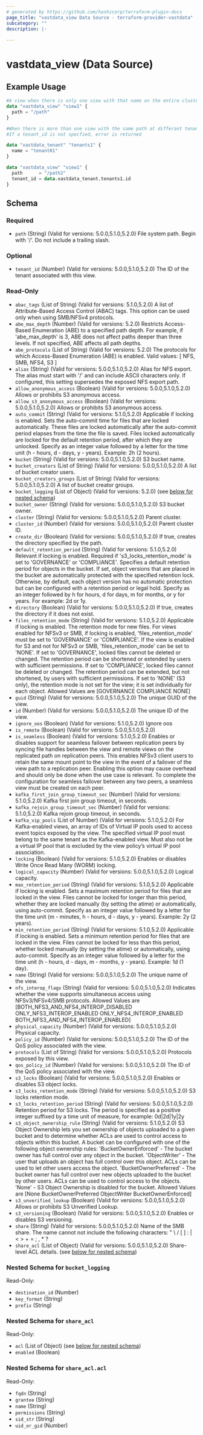 ```yaml
---
# generated by https://github.com/hashicorp/terraform-plugin-docs
page_title: "vastdata_view Data Source - terraform-provider-vastdata"
subcategory: ""
description: |-
  
---
```


# vastdata_view (Data Source)



## Example Usage

```terraform
#A view when there is only one view with that name on the entire cluster
data "vastdata_view" "view1" {
  path = "/path"
}

#When there is more than one view with the same path at differant tenants
#If a tenant_id is not specfied, error is returned

data "vastdata_tenant" "tenants1" {
  name = "tenant01"
}

data "vastdata_view" "view1" {
  path      = "/path2"
  tenant_id = data.vastdata_tenant.tenants1.id
}
```

<!-- schema generated by tfplugindocs -->
## Schema

### Required

- `path` (String) (Valid for versions: 5.0.0,5.1.0,5.2.0) File system path. Begin with '/'. Do not include a trailing slash.

### Optional

- `tenant_id` (Number) (Valid for versions: 5.0.0,5.1.0,5.2.0) The ID of the tenant associated with this view.

### Read-Only

- `abac_tags` (List of String) (Valid for versions: 5.1.0,5.2.0) A list of Attribute-Based Access Control (ABAC) tags. This option can be used only when using SMB/NFSv4 protocols.
- `abe_max_depth` (Number) (Valid for versions: 5.2.0) Restricts Access-Based Enumeration (ABE) to a specified path depth. For example, if 'abe_max_depth' is 3, ABE does not affect paths deeper than three levels. If not specified, ABE affects all path depths.
- `abe_protocols` (List of String) (Valid for versions: 5.2.0) The protocols for which Access-Based Enumeration (ABE) is enabled. Valid values: [ NFS, SMB, NFS4, S3 ]
- `alias` (String) (Valid for versions: 5.0.0,5.1.0,5.2.0) Alias for NFS export. The alias must start with '/' and can include ASCII characters only. If configured, this setting supersedes the exposed NFS export path.
- `allow_anonymous_access` (Boolean) (Valid for versions: 5.0.0,5.1.0,5.2.0) Allows or prohibits S3 anonymous access.
- `allow_s3_anonymous_access` (Boolean) (Valid for versions: 5.0.0,5.1.0,5.2.0) Allows or prohibits S3 anonymous access.
- `auto_commit` (String) (Valid for versions: 5.1.0,5.2.0) Applicable if locking is enabled. Sets the auto-commit time for files that are locked automatically. These files are locked automatically after the auto-commit period elapses from the time the file is saved. Files locked automatically are locked for the default retention period, after which they are unlocked. Specify as an integer value followed by a letter for the time unit (h - hours, d - days, y - years). Example: 2h (2 hours).
- `bucket` (String) (Valid for versions: 5.0.0,5.1.0,5.2.0) S3 bucket name.
- `bucket_creators` (List of String) (Valid for versions: 5.0.0,5.1.0,5.2.0) A list of bucket creator users.
- `bucket_creators_groups` (List of String) (Valid for versions: 5.0.0,5.1.0,5.2.0) A list of bucket creator groups.
- `bucket_logging` (List of Object) (Valid for versions: 5.2.0) (see [below for nested schema](#nestedatt--bucket_logging))
- `bucket_owner` (String) (Valid for versions: 5.0.0,5.1.0,5.2.0) S3 bucket owner.
- `cluster` (String) (Valid for versions: 5.0.0,5.1.0,5.2.0) Parent cluster.
- `cluster_id` (Number) (Valid for versions: 5.0.0,5.1.0,5.2.0) Parent cluster ID.
- `create_dir` (Boolean) (Valid for versions: 5.0.0,5.1.0,5.2.0) If true, creates the directory specified by the path.
- `default_retention_period` (String) (Valid for versions: 5.1.0,5.2.0) Relevant if locking is enabled. Required if 's3_locks_retention_mode' is set to 'GOVERNANCE' or 'COMPLIANCE'. Specifies a default retention period for objects in the bucket. If set, object versions that are placed in the bucket are automatically protected with the specified retention lock. Otherwise, by default, each object version has no automatic protection but can be configured with a retention period or legal hold. Specify as an integer followed by h for hours, d for days, m for months, or y for years. For example: 2d or 1y.
- `directory` (Boolean) (Valid for versions: 5.0.0,5.1.0,5.2.0) If true, creates the directory if it does not exist.
- `files_retention_mode` (String) (Valid for versions: 5.1.0,5.2.0) Applicable if locking is enabled. The retention mode for new files. For views enabled for NFSv3 or SMB, if locking is enabled, 'files_retention_mode' must be set to 'GOVERNANCE' or 'COMPLIANCE'. If the view is enabled for S3 and not for NFSv3 or SMB, 'files_retention_mode' can be set to 'NONE'. If set to 'GOVERNANCE', locked files cannot be deleted or changed. The retention period can be shortened or extended by users with sufficient permissions. If set to 'COMPLIANCE', locked files cannot be deleted or changed. The retention period can be extended, but not shortened, by users with sufficient permissions. If set to 'NONE' (S3 only), the retention mode is not set for the view; it is set individually for each object. Allowed Values are [GOVERNANCE COMPLIANCE NONE]
- `guid` (String) (Valid for versions: 5.0.0,5.1.0,5.2.0) The unique GUID of the view.
- `id` (Number) (Valid for versions: 5.0.0,5.1.0,5.2.0) The unique ID of the view.
- `ignore_oos` (Boolean) (Valid for versions: 5.1.0,5.2.0) Ignore oos
- `is_remote` (Boolean) (Valid for versions: 5.0.0,5.1.0,5.2.0)
- `is_seamless` (Boolean) (Valid for versions: 5.1.0,5.2.0) Enables or disables support for  seamless failover between replication peers by syncing file handles between the view and remote views on the replicated path on replication peers. This enables NFSv3 client users to retain the same mount point to the view in the event of a failover of the view path to a replication peer. Enabling this option may cause overhead and should only be done when the use case is relevant. To complete the configuration for seamless failover between any two peers, a seamless view must be created on each peer.
- `kafka_first_join_group_timeout_sec` (Number) (Valid for versions: 5.1.0,5.2.0) Kafka first join group timeout, in seconds.
- `kafka_rejoin_group_timeout_sec` (Number) (Valid for versions: 5.1.0,5.2.0) Kafka rejoin group timeout, in seconds.
- `kafka_vip_pools` (List of Number) (Valid for versions: 5.1.0,5.2.0) For Kafka-enabled views, an array of IDs of Virtual IP pools used to access event topics exposed by the view. The specified virtual IP pool must belong to the same tenant as the Kafka-enabled view. Must also not be a virtual IP pool that is excluded by the view policy’s virtual IP pool association.
- `locking` (Boolean) (Valid for versions: 5.1.0,5.2.0) Enables or disables Write Once Read Many (WORM) locking.
- `logical_capacity` (Number) (Valid for versions: 5.0.0,5.1.0,5.2.0) Logical capacity.
- `max_retention_period` (String) (Valid for versions: 5.1.0,5.2.0) Applicable if locking is enabled. Sets a maximum retention period for files that are locked in the view. Files cannot be locked for longer than this period, whether they are locked manually (by setting the atime) or automatically, using auto-commit. Specify as an integer value followed by a letter for the time unit (m - minutes, h - hours, d - days, y - years). Example: 2y (2 years).
- `min_retention_period` (String) (Valid for versions: 5.1.0,5.2.0) Applicable if locking is enabled. Sets a minimum retention period for files that are locked in the view. Files cannot be locked for less than this period, whether locked manually (by setting the atime) or automatically, using auto-commit. Specify as an integer value followed by a letter for the time unit (h - hours, d - days, m - months, y - years). Example: 1d (1 day).
- `name` (String) (Valid for versions: 5.0.0,5.1.0,5.2.0) The unique name of the view.
- `nfs_interop_flags` (String) (Valid for versions: 5.0.0,5.1.0,5.2.0) Indicates whether the view supports simultaneous access using NFSv3/NFSv4/SMB protocols. Allowed Values are [BOTH_NFS3_AND_NFS4_INTEROP_DISABLED ONLY_NFS3_INTEROP_ENABLED ONLY_NFS4_INTEROP_ENABLED BOTH_NFS3_AND_NFS4_INTEROP_ENABLED]
- `physical_capacity` (Number) (Valid for versions: 5.0.0,5.1.0,5.2.0) Physical capacity.
- `policy_id` (Number) (Valid for versions: 5.0.0,5.1.0,5.2.0) The ID of the QoS policy associated with the view.
- `protocols` (List of String) (Valid for versions: 5.0.0,5.1.0,5.2.0) Protocols exposed by this view.
- `qos_policy_id` (Number) (Valid for versions: 5.0.0,5.1.0,5.2.0) The ID of the QoS policy associated with the view.
- `s3_locks` (Boolean) (Valid for versions: 5.0.0,5.1.0,5.2.0) Enables or disables S3 object locks.
- `s3_locks_retention_mode` (String) (Valid for versions: 5.0.0,5.1.0,5.2.0) S3 locks retention mode.
- `s3_locks_retention_period` (String) (Valid for versions: 5.0.0,5.1.0,5.2.0) Retention period for S3 locks. The period is specified as a positive integer suffixed by a time unit of measure, for example: 0d|2d|1y|2y
- `s3_object_ownership_rule` (String) (Valid for versions: 5.1.0,5.2.0) S3 Object Ownership lets you set ownership of objects uploaded to a given bucket and to determine whether ACLs are used to control access to objects within this bucket. A bucket can be configured with one of the following object ownership rules: 'BucketOwnerEnforced' - The bucket owner has full control over any object in the bucket. 'ObjectWriter' - The user that uploads an object has full control over this object. ACLs can be used to let other users access the object. 'BucketOwnerPreferred' - The bucket owner has full control over new objects uploaded to the bucket by other users. ACLs can be used to control access to the objects. 'None' - S3 Object Ownership is disabled for the bucket. Allowed Values are [None BucketOwnerPreferred ObjectWriter BucketOwnerEnforced]
- `s3_unverified_lookup` (Boolean) (Valid for versions: 5.0.0,5.1.0,5.2.0) Allows or prohibits S3 Unverified Lookup.
- `s3_versioning` (Boolean) (Valid for versions: 5.0.0,5.1.0,5.2.0) Enables or disables S3 versioning.
- `share` (String) (Valid for versions: 5.0.0,5.1.0,5.2.0) Name of the SMB share. The name cannot not include the following characters: " \ / [ ] : | < > + = ; , * ?
- `share_acl` (List of Object) (Valid for versions: 5.0.0,5.1.0,5.2.0) Share-level ACL details. (see [below for nested schema](#nestedatt--share_acl))

<a id="nestedatt--bucket_logging"></a>
### Nested Schema for `bucket_logging`

Read-Only:

- `destination_id` (Number)
- `key_format` (String)
- `prefix` (String)


<a id="nestedatt--share_acl"></a>
### Nested Schema for `share_acl`

Read-Only:

- `acl` (List of Object) (see [below for nested schema](#nestedobjatt--share_acl--acl))
- `enabled` (Boolean)

<a id="nestedobjatt--share_acl--acl"></a>
### Nested Schema for `share_acl.acl`

Read-Only:

- `fqdn` (String)
- `grantee` (String)
- `name` (String)
- `permissions` (String)
- `sid_str` (String)
- `uid_or_gid` (Number)
